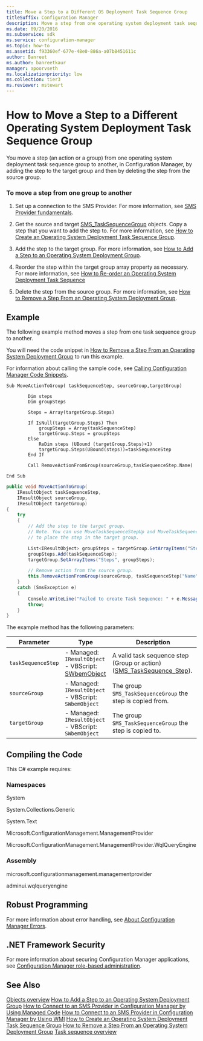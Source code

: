 ```yaml
---
title: Move a Step to a Different OS Deployment Task Sequence Group
titleSuffix: Configuration Manager
description: Move a step from one operating system deployment task sequence group to another by adding the step to the target group.
ms.date: 09/20/2016
ms.subservice: sdk
ms.service: configuration-manager
ms.topic: how-to
ms.assetid: f93360ef-677e-48e0-886a-a07b8451611c
author: Banreet
ms.author: banreetkaur
manager: apoorvseth
ms.localizationpriority: low
ms.collection: tier3
ms.reviewer: mstewart
---
```

# How to Move a Step to a Different Operating System Deployment Task Sequence Group
You move a step (an action or a group) from one operating system deployment task sequence group to another, in Configuration Manager, by adding the step to the target group and then by deleting the step from the source group.

### To move a step from one group to another

1.  Set up a connection to the SMS Provider. For more information, see [SMS Provider fundamentals](../core/understand/sms-provider-fundamentals.md).

2.  Get the source and target [SMS_TaskSequenceGroup](../../develop/reference/osd/sms_tasksequence_group-server-wmi-class.md) objects. Copy a step that you want to add the step to. For more information, see [How to Create an Operating System Deployment Task Sequence Group](../../develop/osd/how-to-create-an-operating-system-deployment-task-sequence-group.md).

3.  Add the step to the target group. For more information, see [How to Add a Step to an Operating System Deployment Group](../../develop/osd/how-to-add-a-step-to-an-operating-system-deployment-group.md).

4.  Reorder the step within the target group array property as necessary. For more information, see [How to Re-order an Operating System Deployment Task Sequence](../../develop/osd/how-to-reorder-an-operating-system-deployment-task-sequence.md)

5.  Delete the step from the source group. For more information, see [How to Remove a Step From an Operating System Deployment Group](../../develop/osd/how-to-remove-a-step-from-an-operating-system-deployment-group.md).

## Example
 The following example method moves a step from one task sequence group to another.

 You will need the code snippet in [How to Remove a Step From an Operating System Deployment Group](../../develop/osd/how-to-remove-a-step-from-an-operating-system-deployment-group.md) to run this example.

 For information about calling the sample code, see [Calling Configuration Manager Code Snippets](../../develop/core/understand/calling-code-snippets.md).

```vbs
Sub MoveActionToGroup( taskSequenceStep, sourceGroup,targetGroup)

        Dim steps
        Dim groupSteps

        Steps = Array(targetGroup.Steps)

        If IsNull(targetGroup.Steps) Then
            groupSteps = Array(taskSequenceStep)
            targetGroup.Steps = groupSteps
        Else
            ReDim steps (UBound (targetGroup.Steps)+1)
            targetGroup.Steps(UBound(steps))=taskSequenceStep
        End If

        Call RemoveActionFromGroup(sourceGroup,taskSequenceStep.Name)

End Sub
```

```c#
public void MoveActionToGroup(
    IResultObject taskSequenceStep,
    IResultObject sourceGroup,
    IResultObject targetGroup)
{
    try
    {
        // Add the step to the target group.
        // Note. You can use MoveTaskSequenceStepUp and MoveTaskSequenceStepDown
        // to place the step in the target group.

        List<IResultObject> groupSteps = targetGroup.GetArrayItems("Steps");
        groupSteps.Add(taskSequenceStep);
        targetGroup.SetArrayItems("Steps", groupSteps);

        // Remove action from the source group.
        this.RemoveActionFromGroup(sourceGroup, taskSequenceStep["Name"].StringValue);
    }
    catch (SmsException e)
    {
        Console.WriteLine("Failed to create Task Sequence: " + e.Message);
        throw;
    }
}
```

 The example method has the following parameters:

|Parameter|Type|Description|
|---------------|----------|-----------------|
|`taskSequenceStep`|-   Managed: `IResultObject`<br />-   VBScript: [SWbemObject](/windows/win32/wmisdk/swbemobject)|A valid task sequence step (Group or action) ([SMS_TaskSequence_Step](../../develop/reference/osd/sms_tasksequence_step-server-wmi-class.md)).|
|`sourceGroup`|-   Managed: `IResultObject`<br />-   VBScript: `SWbemObject`|The group `SMS_TaskSequenceGroup` the step is copied from.|
|`targetGroup`|-   Managed: `IResultObject`<br />-   VBScript: `SWbemObject`|The group `SMS_TaskSequenceGroup` the step is copied to.|

## Compiling the Code
 This C# example requires:

### Namespaces
 System

 System.Collections.Generic

 System.Text

 Microsoft.ConfigurationManagement.ManagementProvider

 Microsoft.ConfigurationManagement.ManagementProvider.WqlQueryEngine

### Assembly
 microsoft.configurationmanagement.managementprovider

 adminui.wqlqueryengine

## Robust Programming
 For more information about error handling, see [About Configuration Manager Errors](../../develop/core/understand/about-configuration-manager-errors.md).

## .NET Framework Security
 For more information about securing Configuration Manager applications, see [Configuration Manager role-based administration](../../develop/core/servers/configure/role-based-administration.md).

## See Also
 [Objects overview](../core/understand/configuration-manager-objects-overview.md)
 [How to Add a Step  to an Operating System Deployment Group](../../develop/osd/how-to-add-a-step-to-an-operating-system-deployment-group.md)
 [How to Connect to an SMS Provider in Configuration Manager by Using Managed Code](../../develop/core/understand/how-to-connect-to-an-sms-provider-by-using-managed-code.md)
 [How to Connect to an SMS Provider in Configuration Manager  by Using WMI](../../develop/core/understand/how-to-connect-to-an-sms-provider-in-configuration-manager-by-using-wmi.md)
 [How to Create an Operating System Deployment Task Sequence Group](../../develop/osd/how-to-create-an-operating-system-deployment-task-sequence-group.md)
 [How to Remove a Step From an Operating System Deployment Group](../../develop/osd/how-to-remove-a-step-from-an-operating-system-deployment-group.md)
 [Task sequence overview](operating-system-deployment-task-sequences-overview.md)
